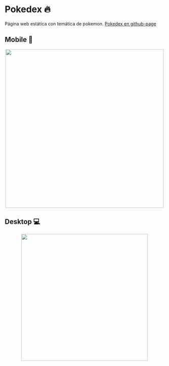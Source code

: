 # Pokedex 🔥

Página web estática con temática de pokemon. 
[Pokedex en github-page](https://jhonh-ksx.reto_pokedex.github.page.io)


## Mobile 📱
<p align="center">
<img src="https://user-images.githubusercontent.com/97179846/148473686-5d5005e5-9557-4631-a60f-98d123035c45.png" height="500px"/>
</p>


## Desktop 💻

<p align="center">
<img src="https://user-images.githubusercontent.com/97179846/148473683-e6bcce19-bf6e-477e-b1b7-110ac1b7bc38.png" height="400px"/>
</p>
